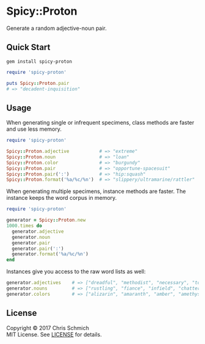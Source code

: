 # Spicy::Proton
Generate a random adjective-noun pair.

## Quick Start

`gem install spicy-proton`

```ruby
require 'spicy-proton'

puts Spicy::Proton.pair
# => "decadent-inquisition"
```

## Usage

When generating single or infrequent specimens, class methods are faster and use less memory.

```ruby
require 'spicy-proton'

Spicy::Proton.adjective           # => "extreme"
Spicy::Proton.noun                # => "loan"
Spicy::Proton.color               # => "burgundy"
Spicy::Proton.pair                # => "opportune-spacesuit"
Spicy::Proton.pair(':')           # => "hip:squash"
Spicy::Proton.format('%a/%c/%n')  # => "slippery/ultramarine/rattler"
```

When generating multiple specimens, instance methods are faster. The instance keeps the word corpus in memory.

```ruby
require 'spicy-proton'

generator = Spicy::Proton.new
1000.times do 
  generator.adjective
  generator.noun
  generator.pair
  generator.pair(':')
  generator.format('%a/%c/%n')
end
```

Instances give you access to the raw word lists as well:

```ruby
generator.adjectives    # => ["dreadful", "methodist", "necessary", "tough", ...]
generator.nouns         # => ["rustling", "fiance", "infield", "chatter", ...]
generator.colors        # => ["alizarin", "amaranth", "amber", "amethyst", ...]
```

## License

Copyright &copy; 2017 Chris Schmich  
MIT License. See [LICENSE](LICENSE) for details.
